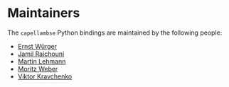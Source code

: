 <!--
 ~ SPDX-FileCopyrightText: Copyright DB Netz AG and the capellambse contributors
 ~ SPDX-License-Identifier: Apache-2.0
 -->

# Maintainers

The `capellambse` Python bindings are maintained by the following people:

- [Ernst Würger](mailto:ernst.wuerger@deutschebahn.com)
- [Jamil Raichouni](mailto:jamil.raichouni@deutschebahn.com)
- [Martin Lehmann](mailto:martin.lehmann@deutschebahn.com)
- [Moritz Weber](mailto:moritz.weber@deutschebahn.com)
- [Viktor Kravchenko](mailto:viktor.kravchenko@deutschebahn.com)

